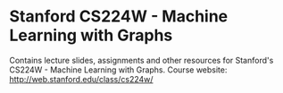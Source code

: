 # Stanford CS224W - Machine Learning with Graphs
Contains lecture slides, assignments and other resources for Stanford's CS224W - Machine Learning with Graphs. Course website: http://web.stanford.edu/class/cs224w/
